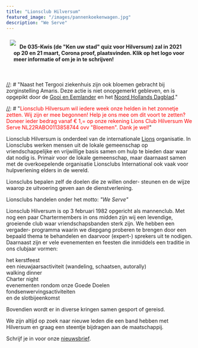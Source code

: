 ```yaml
---
title: "Lionsclub Hilversum"
featured_image: "/images/pannenkoekenwagen.jpg"
description: "We Serve"
---
```


<a href="https://035kwis.nl" target="_blank"><img src="/images/035kwis.png" style="float:left; padding:10px"></a><span style="display:block; padding:20px; text-align:left"><b>De 035-Kwis (de "Ken uw stad" quiz voor Hilversum) zal in 2021 op 20 en 21 maart, Corona proof, plaatsvinden. Klik op het logo voor meer informatie of om je in te schrijven!</b></span> 
<br/>

[//]: # "Hint... dit is commentaar... de regels hieronder zijn de oorspronkelijke tekst"

[//]: # "Lionsclub Hilversum wil in deze bijzondere tijd de medewerkers in de zorg een hart onder de riem te steken. Met wat geld uit de “We Serve” pot heeft de club 1000 bossen tulpen bij een kweker, die daar ook blij mee was, gekocht."

[//]: # "De tulpen zijn “Corona-proof” afgeleverd bij de locaties van het Tergooi ziekenhuis in Hilversum en Blaricum. De meer dan 40 reacties van het personeel op Tergooi's Facebook pagina waren hartverwarmend:"

[//]: # "Súper leuk!! Dank je wel! En hartstikke fijn dat je aan de Covid 19 afdeling B08 in Blaricum gedacht hebt! Tóp!"

[//]: # "Heel veel dank #Lionsclub dat jullie ons waarderen en dat met een bloemetje kenbaar maken!👍🏼👊"

[//]: # "Wat een mooi gebaar 💐dank jullie wel 😊."

[//]: # "Naast het Tergooi ziekenhuis zijn ook bloemen gebracht bij zorginstelling Amaris. Deze actie is niet onopgemerkt gebleven, en is opgepikt door de <a href="https://www.gooieneemlander.nl/cnt/dmf20200331_32519172/lionsclub-hilversum-schenkt-duizend-bossen-bloemen-aan-medewerkers-in-de-zorg" target="_blank">Gooi en Eemlander</a> en het <a href="https://m.noordhollandsdagblad.nl/cnt/dmf20200331_32519172/lionsclub-hilversum-schenkt-duizend-bossen-bloemen-aan-medewerkers-in-de-zorg" target="_blank">Noord Hollands Dagblad</a>."

[//]: # "En we hebben met onze Pannenkoekenwagen Corona-Proof pannenkoeken gebakken en uitgedeeld bij locatie Amaris Zuiderheide."

[//]: # "<span style="color:red">Lionsclub Hilversum wil iedere week onze helden in het zonnetje zetten. Wij zijn er mee begonnen! Help je ons mee om dit voort te zetten? Doneer ieder bedrag vanaf € 1,= op onze rekening Lions Club Hilversum We Serve NL22RABO0113858744 ovv "Bloemen". Dank je wel!</span>"


Lionsclub Hilversum is onderdeel van de internationale <a href="https://www2.lions.nl">Lions</a> organisatie.
In Lionsclubs werken mensen uit de lokale gemeenschap op vriendschappelijke en vrijwillige basis samen om hulp
te bieden daar waar dat nodig is. Primair voor de lokale gemeenschap, maar daarnaast samen met de overkoepelende
organisatie Lionsclubs International ook vaak voor hulpverlening elders in de wereld.  

Lionsclubs bepalen zelf de doelen die ze willen onder- steunen en de wijze waarop ze uitvoering
geven aan de dienstverlening.

Lionsclubs handelen onder het motto: *"We Serve"*

Lionsclub Hilversum is op 3 februari 1982 opgericht als mannenclub. Met nog een paar Chartermembers
in ons midden zijn wij een levendige, groeiende club waar vriendschapsbanden sterk zijn.
We hebben een vergader- programma waarin we diepgang proberen te brengen door een bepaald
thema te behandelen en daarvoor (expert-) sprekers uit te nodigen. Daarnaast zijn er vele
evenementen en feesten die inmiddels een traditie in ons clubjaar vormen:

het kerstfeest  
een nieuwjaarsactiviteit (wandeling, schaatsen, autorally)  
walking dinner  
Charter night  
evenementen rondom onze Goede Doelen  
fondsenwervingsactiviteiten  
en de slotbijeenkomst  

Bovendien wordt er in diverse kringen samen gesport of gereisd.

We zijn altijd op zoek naar nieuwe leden die een band hebben met Hilversum en graag
een steentje bijdragen aan de maatschappij.

Schrijf je in voor onze <a href="http://eepurl.com/c68YUf" target="_blank">nieuwsbrief</a>.
